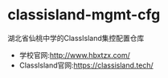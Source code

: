 # classisland-mgmt-cfg
湖北省仙桃中学的ClassIsland集控配置仓库  
 - 学校官网:http://www.hbxtzx.com/  
 - ClassIsland官网:https://classisland.tech/
